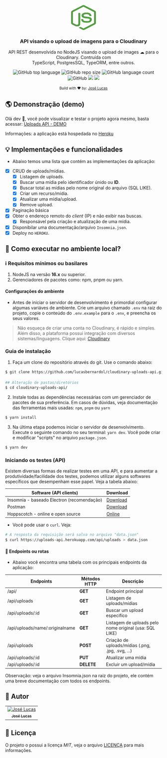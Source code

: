 <div align="center">
  <img src="./.github/assets/node.svg" width="80px" height="80px" />
  <h3>API visando o upload de imagens para o Cloudinary</h3>

  <p align="center">
    API REST desenvolvida no NodeJS visando o upload de images ☁ para o Cloudinary. Contruída com <br/>TypeScript, PostgresSQL, TypeORM, entre outros.
  </p>  
</div>

<div align="center">
  <img alt="GitHub top language" src="https://img.shields.io/github/languages/top/lucasbernardol/cloudinary-uploads-api">

  <img alt="GitHub repo size" src="https://img.shields.io/github/repo-size/lucasbernardol/cloudinary-uploads-api">

  <img alt="GitHub language count" src="https://img.shields.io/github/languages/count/lucasbernardol/cloudinary-uploads-api">

  <img alt="GitHub" src="https://img.shields.io/github/license/lucasbernardol/cloudinary-uploads-api">

  <img src="https://pyheroku-badge.herokuapp.com/?app=uploads-api&path=/&style=" />

  <a href="https://github.com/prettier/prettier">
    <img src="https://img.shields.io/badge/code_style-prettier-ff69b4.svg?style=flat" />
  </a>
</div>

<p align="center">
  <small>Build with ❤️ by: <a href="https://github.com/lucasbernardol">José Lucas</a></small>
</p>

## :earth_americas: Demonstração (demo)

Olá dev :wave:, você pode visualizar e testar o projeto agora mesmo, basta
acessar: [Uploads API - DEMO](https://uploads-api.herokuapp.com/api/)

Informações: a aplicação está hospedada no [Heroku](https://www.heroku.com/)

## :bulb: Implementações e funcionalidades

- Abaixo temos uma lista que contém as implementações da aplicação:

- [x] CRUD de uploads/mídias.
  - [x] Listagem de uploads.
  - [x] Buscar uma mídia pelo identificador únido ou **ID**.
  - [x] Buscar total as mídias pelo nome original do arquivo (SQL LIKE).
  - [x] Criar um recurso/mídia.
  - [x] Atualizar uma mídia/upload.
  - [x] Remove upload.
- [x] Paginação básica
- [x] Obter o endereço remoto do _client_ (IP) e não exibir nas buscas.
  - [x] Responsável pela criação e atualização de uma mídia.
- [x] Disponibilar uma documentação/arquivo `Insomnia.json`.
- [x] Deploy no `HEROKU`.

## :wrench: Como executar no ambiente local?

### :information_source: Requisitos mínimos ou basilares

1. NodeJS na versão **16.x** ou superior.
2. Gerenciadores de pacotes como: npm, pnpm ou yarn.

#### Configurações do ambiente

- Antes de iniciar o servidor de desenvolvimento
  é primordial configurar algumas variáves de ambiente. Crie um arquivo chamado `.env` na raiz do projeto, copie o conteúdo do `.env.example` para o `.env`, e preencha os seus valores.

> Não esqueça de criar uma conta no Cloudinary, é rápido e simples.
> Além disso, a plataforma possui integração com diversos sistemas/linguagens. Clique aqui: [Cloudinary](https://cloudinary.com/)

### Guia de instalação

1. Faça um clone do repositório através do git. Use o comando abaixo:

```bash
$ git clone https://github.com/lucasbernardol/cloudinary-uploads-api.git

## Alteração de pastas/diretórios
$ cd cloudinary-uploads-api/
```

2. Instale todas as dependências necessárias com um gerenciador de pacotes
   de sua preferência. Em casos de dúvidas, veja documentação das ferramentas mais usadas: `npm`, `pnpm` ou `yarn`

```bash
$ yarn install
```

3. Na última etapa podemos iniciar o servidor de desenvolvimento. Execute o seguinte
   comando no seu terminal: `yarn dev`. Você pode criar e modificar "scripts" no arquivo `package.json`.

```bash
$ yarn dev
```

### Iniciando os testes (API)

Existem diversas formas de realizar testes em uma API, e para
aumentar a produtividade/facilidade dos testes, podemos utilizar alguns softwares
específicos que desempenham esse papel. Veja a tabela abaixo:

| Software (API clients)                     | Download                                   |
| ------------------------------------------ | ------------------------------------------ |
| Insomnia - baseado Electron (recomendação) | [Download](https://insomnia.rest/download) |
| Postman                                    | [Download](https://www.postman.com/)       |
| Hoppscotch - online e open source          | [Online](https://hoppscotch.io/pt-br)      |

- Você pode usar o `curl`. Veja:

```bash
# A resposta da requisição será salva no arquivo "data.json"
$ curl https://uploads-api.herokuapp.com/api/uploads > data.json
```

#### :pushpin: Endpoints ou rotas

- Abaixo você encontra uma tabela com os principais endpoints da aplicação:

| Endpoints                       | Métodos HTTP | Descrição                                              |
| ------------------------------- | ------------ | ------------------------------------------------------ |
| /api/                           | **GET**      | Endpoint principal                                     |
| /api/uploads                    | **GET**      | Listagem de uploads/mídias                             |
| /api/uploads/:id                | **GET**      | Buscar um upload especifíco                            |
| /api/uploads/name/:originalname | **GET**      | Listagem de uploads pelo nome original (usa: SQL LIKE) |
| /api/uploads                    | **POST**     | Criação de uploads/mídias (.png, .jpg, .svg, ...)      |
| /api/uploads/:id                | **PUT**      | Atualizar uma mídia                                    |
| /api/uploads/:id                | **DELETE**   | Excluir um upload/mídia                                |

Observação: veja o arquivo Insomnia.json na raiz do projeto, ele contém uma breve
documentação com todos os endpoints.

## :boy: Autor

<table class="author">
  <tr>
    <td align="center">
      <a href="https://github.com/lucasbernardol">
        <img src="https://avatars.githubusercontent.com/u/82418341?v=4" 
        width="100px;" alt="José Lucas"/>
        <br/>
        <sub>
          <b>José Lucas</b>
        </sub>
      </a>
    </td>
  </tr>
</table>

## 📝 Licença

O projeto o possui a licença _MIT_, veja o arquivo [LICENÇA](LICENSE) para mais informações.
